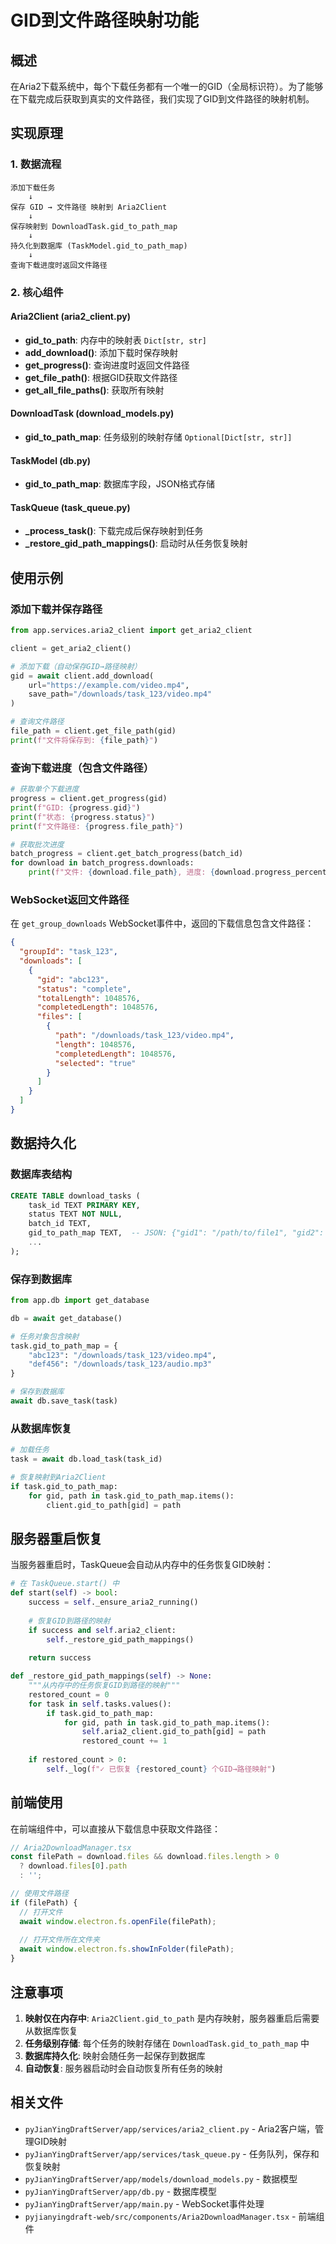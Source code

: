 # GID到文件路径映射功能

## 概述

在Aria2下载系统中，每个下载任务都有一个唯一的GID（全局标识符）。为了能够在下载完成后获取到真实的文件路径，我们实现了GID到文件路径的映射机制。

## 实现原理

### 1. 数据流程

```
添加下载任务
    ↓
保存 GID → 文件路径 映射到 Aria2Client
    ↓
保存映射到 DownloadTask.gid_to_path_map
    ↓
持久化到数据库 (TaskModel.gid_to_path_map)
    ↓
查询下载进度时返回文件路径
```

### 2. 核心组件

#### Aria2Client (aria2_client.py)

- **gid_to_path**: 内存中的映射表 `Dict[str, str]`
- **add_download()**: 添加下载时保存映射
- **get_progress()**: 查询进度时返回文件路径
- **get_file_path()**: 根据GID获取文件路径
- **get_all_file_paths()**: 获取所有映射

#### DownloadTask (download_models.py)

- **gid_to_path_map**: 任务级别的映射存储 `Optional[Dict[str, str]]`

#### TaskModel (db.py)

- **gid_to_path_map**: 数据库字段，JSON格式存储

#### TaskQueue (task_queue.py)

- **_process_task()**: 下载完成后保存映射到任务
- **_restore_gid_path_mappings()**: 启动时从任务恢复映射

## 使用示例

### 添加下载并保存路径

```python
from app.services.aria2_client import get_aria2_client

client = get_aria2_client()

# 添加下载（自动保存GID→路径映射）
gid = await client.add_download(
    url="https://example.com/video.mp4",
    save_path="/downloads/task_123/video.mp4"
)

# 查询文件路径
file_path = client.get_file_path(gid)
print(f"文件将保存到: {file_path}")
```

### 查询下载进度（包含文件路径）

```python
# 获取单个下载进度
progress = client.get_progress(gid)
print(f"GID: {progress.gid}")
print(f"状态: {progress.status}")
print(f"文件路径: {progress.file_path}")

# 获取批次进度
batch_progress = client.get_batch_progress(batch_id)
for download in batch_progress.downloads:
    print(f"文件: {download.file_path}, 进度: {download.progress_percent}%")
```

### WebSocket返回文件路径

在 `get_group_downloads` WebSocket事件中，返回的下载信息包含文件路径：

```json
{
  "groupId": "task_123",
  "downloads": [
    {
      "gid": "abc123",
      "status": "complete",
      "totalLength": 1048576,
      "completedLength": 1048576,
      "files": [
        {
          "path": "/downloads/task_123/video.mp4",
          "length": 1048576,
          "completedLength": 1048576,
          "selected": "true"
        }
      ]
    }
  ]
}
```

## 数据持久化

### 数据库表结构

```sql
CREATE TABLE download_tasks (
    task_id TEXT PRIMARY KEY,
    status TEXT NOT NULL,
    batch_id TEXT,
    gid_to_path_map TEXT,  -- JSON: {"gid1": "/path/to/file1", "gid2": "/path/to/file2"}
    ...
);
```

### 保存到数据库

```python
from app.db import get_database

db = await get_database()

# 任务对象包含映射
task.gid_to_path_map = {
    "abc123": "/downloads/task_123/video.mp4",
    "def456": "/downloads/task_123/audio.mp3"
}

# 保存到数据库
await db.save_task(task)
```

### 从数据库恢复

```python
# 加载任务
task = await db.load_task(task_id)

# 恢复映射到Aria2Client
if task.gid_to_path_map:
    for gid, path in task.gid_to_path_map.items():
        client.gid_to_path[gid] = path
```

## 服务器重启恢复

当服务器重启时，TaskQueue会自动从内存中的任务恢复GID映射：

```python
# 在 TaskQueue.start() 中
def start(self) -> bool:
    success = self._ensure_aria2_running()
    
    # 恢复GID到路径的映射
    if success and self.aria2_client:
        self._restore_gid_path_mappings()
    
    return success

def _restore_gid_path_mappings(self) -> None:
    """从内存中的任务恢复GID到路径的映射"""
    restored_count = 0
    for task in self.tasks.values():
        if task.gid_to_path_map:
            for gid, path in task.gid_to_path_map.items():
                self.aria2_client.gid_to_path[gid] = path
                restored_count += 1
    
    if restored_count > 0:
        self._log(f"✓ 已恢复 {restored_count} 个GID→路径映射")
```

## 前端使用

在前端组件中，可以直接从下载信息中获取文件路径：

```typescript
// Aria2DownloadManager.tsx
const filePath = download.files && download.files.length > 0
  ? download.files[0].path
  : '';

// 使用文件路径
if (filePath) {
  // 打开文件
  await window.electron.fs.openFile(filePath);
  
  // 打开文件所在文件夹
  await window.electron.fs.showInFolder(filePath);
}
```

## 注意事项

1. **映射仅在内存中**: `Aria2Client.gid_to_path` 是内存映射，服务器重启后需要从数据库恢复
2. **任务级别存储**: 每个任务的映射存储在 `DownloadTask.gid_to_path_map` 中
3. **数据库持久化**: 映射会随任务一起保存到数据库
4. **自动恢复**: 服务器启动时会自动恢复所有任务的映射

## 相关文件

- `pyJianYingDraftServer/app/services/aria2_client.py` - Aria2客户端，管理GID映射
- `pyJianYingDraftServer/app/services/task_queue.py` - 任务队列，保存和恢复映射
- `pyJianYingDraftServer/app/models/download_models.py` - 数据模型
- `pyJianYingDraftServer/app/db.py` - 数据库模型
- `pyJianYingDraftServer/app/main.py` - WebSocket事件处理
- `pyjianyingdraft-web/src/components/Aria2DownloadManager.tsx` - 前端组件

